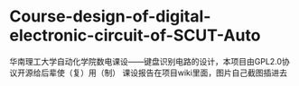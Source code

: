 ﻿# Course-design-of-digital-electronic-circuit-of-SCUT-Auto
华南理工大学自动化学院数电课设——键盘识别电路的设计，本项目由GPL2.0协议开源给后辈使（复）用（制）
课设报告在项目wiki里面，图片自己截图插进去
